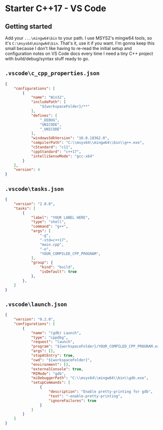 # Starter C++17 - VS Code

## Getting started

Add your `...\mingw64\bin` to your path.  I use MSYS2's mingw64 tools, so it's `C:\msys64\mingw64\bin`. That's it, use it if you want.  I'm gonna keep this small because I don't like having to re-read the initial setup and configuration notes on VS Code docs every time I need a tiny C++ project with build/debug/syntax stuff ready to go.

## `.vscode\c_cpp_properties.json`

```json
{
    "configurations": [
        {
            "name": "Win32",
            "includePath": [
                "${workspaceFolder}/**"
            ],
            "defines": [
                "_DEBUG",
                "UNICODE",
                "_UNICODE"
            ],
            "windowsSdkVersion": "10.0.18362.0",
            "compilerPath": "C:\\msys64\\mingw64\\bin\\g++.exe",
            "cStandard": "c11",
            "cppStandard": "c++17",
            "intelliSenseMode": "gcc-x64"
        }
    ],
    "version": 4
}
```

## `.vscode\tasks.json`

```json
{
    "version": "2.0.0",
    "tasks": [
        {
            "label": "YOUR LABEL HERE",
            "type": "shell",
            "command": "g++",
            "args": [
                "-g",
                "-std=c++17",
                "main.cpp",
                "-o",
                "YOUR_COMPILED_CPP_PROGRAM",
            ],
            "group": {
                "kind": "build",
                "isDefault": true
            },
        },
    ]
}

```


## `.vscode\launch.json`

```json
{
    "version": "0.2.0",
    "configurations": [
        {
            "name": "(gdb) Launch",
            "type": "cppdbg",
            "request": "launch",
            "program": "${workspaceFolder}/YOUR_COMPILED_CPP_PROGRAM.exe",
            "args": [],
            "stopAtEntry": true,
            "cwd": "${workspaceFolder}",
            "environment": [],
            "externalConsole": true,
            "MIMode": "gdb",
            "miDebuggerPath": "C:\\msys64\\mingw64\\bin\\gdb.exe",
            "setupCommands": [
                {
                    "description": "Enable pretty-printing for gdb",
                    "text": "-enable-pretty-printing",
                    "ignoreFailures": true
                }
            ]
        }
    ]
}

```

